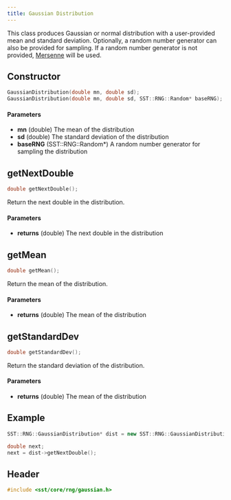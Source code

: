 ```yaml
---
title: Gaussian Distribution
---
```


This class produces Gaussian or normal distribution with a user-provided mean and standard deviation. Optionally, a random number generator can also be provided for sampling. If a random number generator is not provided, [Mersenne](mersenne) will be used.

## Constructor
```cpp
GaussianDistribution(double mn, double sd);
GaussianDistribution(double mn, double sd, SST::RNG::Random* baseRNG);
```

#### Parameters
* **mn** (double) The mean of the distribution
* **sd** (double) The standard deviation of the distribution
* **baseRNG** (SST::RNG::Random*) A random number generator for sampling the distribution

## getNextDouble
```cpp
double getNextDouble();
```
Return the next double in the distribution.

#### Parameters
* **returns** (double) The next double in the distribution

## getMean
```cpp
double getMean();
```
Return the mean of the distribution.

#### Parameters
* **returns** (double) The mean of the distribution

## getStandardDev
```cpp
double getStandardDev();
```
Return the standard deviation of the distribution.

#### Parameters
* **returns** (double) The mean of the distribution

## Example

```cpp
SST::RNG::GaussianDistribution* dist = new SST::RNG::GaussianDistribution(22.5, 1.1);

double next;
next = dist->getNextDouble();
```

## Header
```cpp
#include <sst/core/rng/gaussian.h>
```